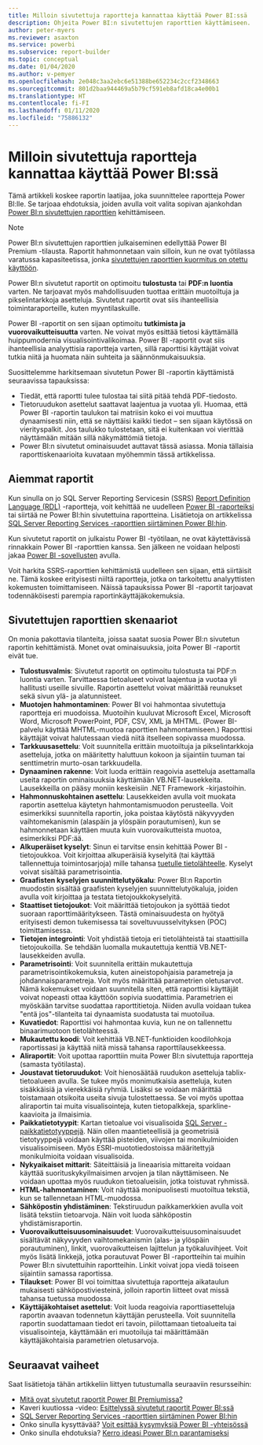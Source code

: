 ```yaml
---
title: Milloin sivutettuja raportteja kannattaa käyttää Power BI:ssä
description: Ohjeita Power BI:n sivutettujen raporttien käyttämiseen.
author: peter-myers
ms.reviewer: asaxton
ms.service: powerbi
ms.subservice: report-builder
ms.topic: conceptual
ms.date: 01/04/2020
ms.author: v-pemyer
ms.openlocfilehash: 2e048c3aa2ebc6e51388be652234c2ccf2348663
ms.sourcegitcommit: 801d2baa944469a5b79cf591eb8afd18ca4e00b1
ms.translationtype: HT
ms.contentlocale: fi-FI
ms.lasthandoff: 01/11/2020
ms.locfileid: "75886132"
---
```

# <a name="when-to-use-paginated-reports-in-power-bi"></a>Milloin sivutettuja raportteja kannattaa käyttää Power BI:ssä

Tämä artikkeli koskee raportin laatijaa, joka suunnittelee raportteja Power BI:lle. Se tarjoaa ehdotuksia, joiden avulla voit valita sopivan ajankohdan [Power BI:n sivutettujen raporttien](../paginated-reports-report-builder-power-bi.md) kehittämiseen.

> [!NOTE]
> Power BI:n sivutettujen raporttien julkaiseminen edellyttää Power BI Premium -tilausta. Raportit hahmonnetaan vain silloin, kun ne ovat työtilassa varatussa kapasiteetissa, jonka [sivutettujen raporttien kuormitus on otettu käyttöön](../service-admin-premium-workloads.md#paginated-reports).

Power BI:n sivutetut raportit on optimoitu **tulostusta** tai **PDF:n luontia** varten. Ne tarjoavat myös mahdollisuuden tuottaa erittäin muotoiltuja ja pikselintarkkoja asetteluja. Sivutetut raportit ovat siis ihanteellisia toimintaraporteille, kuten myyntilaskuille.

Power BI -raportit on sen sijaan optimoitu **tutkimista ja vuorovaikutteisuutta** varten. Ne voivat myös esittää tietosi käyttämällä huippumodernia visualisointivalikoimaa. Power BI -raportit ovat siis ihanteellisia analyyttisia raportteja varten, sillä raporttisi käyttäjät voivat tutkia niitä ja huomata näin suhteita ja säännönmukaisuuksia.

Suosittelemme harkitsemaan sivutetun Power BI -raportin käyttämistä seuraavissa tapauksissa:

* Tiedät, että raportti tulee tulostaa tai siitä pitää tehdä PDF-tiedosto.
* Tietoruudukon asettelut saattavat laajentua ja vuotaa yli. Huomaa, että Power BI -raportin taulukon tai matriisin koko ei voi muuttua dynaamisesti niin, että se näyttäisi kaikki tiedot – sen sijaan käytössä on vierityspalkit. Jos taulukko tulostetaan, sitä ei kuitenkaan voi vierittää näyttämään mitään sillä näkymättömiä tietoja.
* Power BI:n sivutetut ominaisuudet auttavat tässä asiassa. Monia tällaisia raporttiskenaarioita kuvataan myöhemmin tässä artikkelissa.

## <a name="legacy-reports"></a>Aiemmat raportit

Kun sinulla on jo SQL Server Reporting Servicesin (SSRS) [Report Definition Language (RDL)](/sql/reporting-services/reports/report-definition-language-ssrs) -raportteja, voit kehittää ne uudelleen [Power BI -raporteiksi](../consumer/end-user-reports.md) tai siirtää ne Power BI:hin sivutettuina raportteina. Lisätietoja on artikkelissa [SQL Server Reporting Services -raporttien siirtäminen Power BI:hin](migrate-ssrs-reports-to-power-bi.md).

Kun sivutetut raportit on julkaistu Power BI -työtilaan, ne ovat käytettävissä rinnakkain Power BI -raporttien kanssa. Sen jälkeen ne voidaan helposti jakaa [Power BI -sovellusten](../service-create-distribute-apps.md) avulla.

Voit harkita SSRS-raporttien kehittämistä uudelleen sen sijaan, että siirtäisit ne. Tämä koskee erityisesti niiltä raportteja, jotka on tarkoitettu analyyttisten kokemusten toimittamiseen. Näissä tapauksissa Power BI -raportit tarjoavat todennäköisesti parempia raportinkäyttäjäkokemuksia.

## <a name="paginated-report-scenarios"></a>Sivutettujen raporttien skenaariot

On monia pakottavia tilanteita, joissa saatat suosia Power BI:n sivutetun raportin kehittämistä. Monet ovat ominaisuuksia, joita Power BI -raportit eivät tue.

* **Tulostusvalmis**: Sivutetut raportit on optimoitu tulostusta tai PDF:n luontia varten. Tarvittaessa tietoalueet voivat laajentua ja vuotaa yli hallitusti useille sivuille. Raportin asettelut voivat määrittää reunukset sekä sivun ylä- ja alatunnisteet.
* **Muotojen hahmontaminen**: Power BI voi hahmontaa sivutettuja raportteja eri muodoissa. Muotoihin kuuluvat Microsoft Excel, Microsoft Word, Microsoft PowerPoint, PDF, CSV, XML ja MHTML. (Power BI-palvelu käyttää MHTML-muotoa raporttien hahmontamiseen.) Raporttisi käyttäjät voivat halutessaan viedä niitä itselleen sopivassa muodossa.
* **Tarkkuusasettelu**: Voit suunnitella erittäin muotoiltuja ja pikselintarkkoja asetteluja, jotka on määritetty haluttuun kokoon ja sijaintiin tuuman tai senttimetrin murto-osan tarkkuudella.
* **Dynaaminen rakenne**: Voit luoda erittäin reagoivia asetteluja asettamalla useita raportin ominaisuuksia käyttämään VB.NET-lausekkeita. Lausekkeilla on pääsy moniin keskeisiin .NET Framework -kirjastoihin.
* **Hahmonnuskohtainen asettelu**: Lausekkeiden avulla voit muokata raportin asettelua käytetyn hahmontamismuodon perusteella. Voit esimerkiksi suunnitella raportin, joka poistaa käytöstä näkyvyyden vaihtomekanismin (alaspäin ja ylöspäin porautumisen), kun se hahmonnetaan käyttäen muuta kuin vuorovaikutteista muotoa, esimerkiksi PDF:ää.
* **Alkuperäiset kyselyt**: Sinun ei tarvitse ensin kehittää Power BI -tietojoukkoa. Voit kirjoittaa alkuperäisiä kyselyitä (tai käyttää tallennettuja toimintosarjoja) mille tahansa [tuetulle tietolähteelle](../paginated-reports-data-sources.md). Kyselyt voivat sisältää parametrisointia.
* **Graafisten kyselyjen suunnittelutyökalu**: Power BI:n Raportin muodostin sisältää graafisten kyselyjen suunnittelutyökaluja, joiden avulla voit kirjoittaa ja testata tietojoukkokyselyitä.
* **Staattiset tietojoukot**: Voit määrittää tietojoukon ja syöttää tiedot suoraan raporttimääritykseen. Tästä ominaisuudesta on hyötyä erityisesti demon tukemisessa tai soveltuvuusselvityksen (POC) toimittamisessa.
* **Tietojen integrointi**: Voit yhdistää tietoja eri tietolähteistä tai staattisilla tietojoukoilla. Se tehdään luomalla mukautettuja kenttiä VB.NET-lausekkeiden avulla.
* **Parametrisointi**: Voit suunnitella erittäin mukautettuja parametrisointikokemuksia, kuten aineistopohjaisia parametreja ja johdannaisparametreja. Voit myös määrittää parametrien oletusarvot. Nämä kokemukset voidaan suunnitella siten, että raporttisi käyttäjät voivat nopeasti ottaa käyttöön sopivia suodattimia. Parametrien ei myöskään tarvitse suodattaa raporttitietoja. Niiden avulla voidaan tukea "entä jos"-tilanteita tai dynaamista suodatusta tai muotoilua.
* **Kuvatiedot**: Raporttisi voi hahmontaa kuvia, kun ne on tallennettu binaarimuotoon tietolähteessä.
* **Mukautettu koodi**: Voit kehittää VB.NET-funktioiden koodilohkoja raportissasi ja käyttää niitä missä tahansa raporttilausekkeessa.
* **Aliraportit**: Voit upottaa raporttiin muita Power BI:n sivutettuja raportteja (samasta työtilasta).
* **Joustavat tietoruudukot**: Voit hienosäätää ruudukon asetteluja tablix-tietoalueen avulla. Se tukee myös monimutkaisia asetteluja, kuten sisäkkäisiä ja vierekkäisiä ryhmiä. Lisäksi se voidaan määrittää toistamaan otsikoita useita sivuja tulostettaessa. Se voi myös upottaa aliraportin tai muita visualisointeja, kuten tietopalkkeja, sparkline-kaavioita ja ilmaisimia.
* **Paikkatietotyypit**: Kartan tietoalue voi visualisoida [SQL Server -paikkatietotyyppejä](/sql/relational-databases/spatial/spatial-data-sql-server). Näin ollen maantieteellisiä ja geometrisiä tietotyyppejä voidaan käyttää pisteiden, viivojen tai monikulmioiden visualisoimiseen. Myös ESRI-muototiedostoissa määritettyjä monikulmioita voidaan visualisoida.
* **Nykyaikaiset mittarit**: Säteittäisiä ja lineaarisia mittareita voidaan käyttää suorituskykyilmaisimen arvojen ja tilan näyttämiseen. Ne voidaan upottaa myös ruudukon tietoalueisiin, jotka toistuvat ryhmissä.
* **HTML-hahmontaminen**: Voit näyttää monipuolisesti muotoiltua tekstiä, kun se tallennetaan HTML-muodossa.
* **Sähköpostin yhdistäminen**: Tekstiruudun paikkamerkkien avulla voit lisätä tekstiin tietoarvoja. Näin voit luoda sähköpostin yhdistämisraportin.
* **Vuorovaikutteisuusominaisuudet**: Vuorovaikutteisuusominaisuudet sisältävät näkyvyyden vaihtomekanismin (alas- ja ylöspäin porautuminen), linkit, vuorovaikutteisen lajittelun ja työkaluvihjeet. Voit myös lisätä linkkejä, jotka porautuvat Power BI -raportteihin tai muihin Power BI:n sivutettuihin raportteihin. Linkit voivat jopa viedä toiseen sijaintiin samassa raportissa.
* **Tilaukset**: Power BI voi toimittaa sivutettuja raportteja aikataulun mukaisesti sähköpostiviesteinä, jolloin raportin liitteet ovat missä tahansa tuetussa muodossa.
* **Käyttäjäkohtaiset asettelut**: Voit luoda reagoivia raporttiasetteluja raportin avaavan todennetun käyttäjän perusteella. Voit suunnitella raportin suodattamaan tiedot eri tavoin, piilottamaan tietoalueita tai visualisointeja, käyttämään eri muotoiluja tai määrittämään käyttäjäkohtaisia parametrien oletusarvoja.

## <a name="next-steps"></a>Seuraavat vaiheet

Saat lisätietoja tähän artikkeliin liittyen tutustumalla seuraaviin resursseihin:

* [Mitä ovat sivutetut raportit Power BI Premiumissa?](../paginated-reports-report-builder-power-bi.md)
* Kaveri kuutiossa -video: [Esittelyssä sivutetut raportit Power BI:ssä](https://www.youtube.com/watch?v=wfqn45XNK3M)
* [SQL Server Reporting Services -raporttien siirtäminen Power BI:hin](migrate-ssrs-reports-to-power-bi.md)
* Onko sinulla kysyttävää? [Voit esittää kysymyksiä Power BI -yhteisössä](https://community.powerbi.com/)
* Onko sinulla ehdotuksia? [Kerro ideasi Power BI:n parantamiseksi](https://ideas.powerbi.com)
